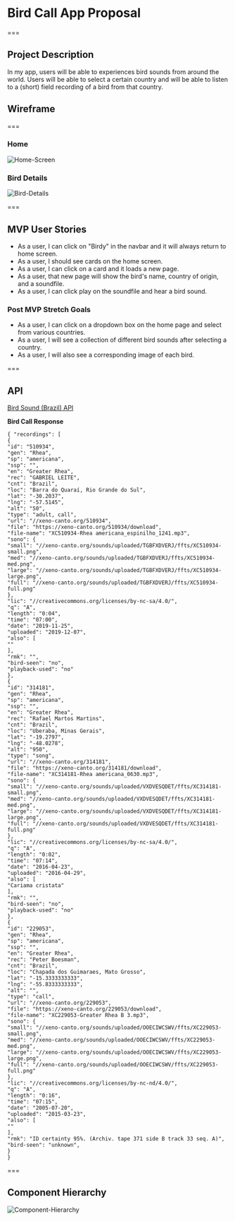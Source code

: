 # Bird Call App Proposal
===
## Project Description
In my app, users will be able to experiences bird sounds from around the world. Users will be able to select a certain country and will be able to listen to a (short) field recording of a bird from that country. 

## Wireframe

===

### Home
![Home-Screen](Home.png "Home")

### Bird Details
![Bird-Details](Details.png "Details")

===

## MVP User Stories

- As a user, I  can click on "Birdy" in the navbar and it will always return to home screen.
- As a user, I should see cards on the home screen.
- As a user, I can click on a card and it loads a new page. 
- As a user, that new page will show the bird's name, country of origin, and a soundfile. 
- As a user, I can click play on the soundfile and hear a bird sound. 

### Post MVP Stretch Goals

- As a user, I can click on a dropdown box on the home page and select from various countries. 
- As a user, I will see a collection of different bird sounds after selecting a country. 
- As a user, I will also see a corresponding image of each bird.

=== 

## API

[Bird Sound (Brazil) API](https://xeno-canto.org/api/2/recordings?query=cnt:brazil)

**Bird Call Response**

```
{ "recordings": [
{
"id": "510934",
"gen": "Rhea",
"sp": "americana",
"ssp": "",
"en": "Greater Rhea",
"rec": "GABRIEL LEITE",
"cnt": "Brazil",
"loc": "Barra do Quaraí, Rio Grande do Sul",
"lat": "-30.2037",
"lng": "-57.5145",
"alt": "50",
"type": "adult, call",
"url": "//xeno-canto.org/510934",
"file": "https://xeno-canto.org/510934/download",
"file-name": "XC510934-Rhea americana_espinilho_1241.mp3",
"sono": {
"small": "//xeno-canto.org/sounds/uploaded/TGBFXDVERJ/ffts/XC510934-small.png",
"med": "//xeno-canto.org/sounds/uploaded/TGBFXDVERJ/ffts/XC510934-med.png",
"large": "//xeno-canto.org/sounds/uploaded/TGBFXDVERJ/ffts/XC510934-large.png",
"full": "//xeno-canto.org/sounds/uploaded/TGBFXDVERJ/ffts/XC510934-full.png"
},
"lic": "//creativecommons.org/licenses/by-nc-sa/4.0/",
"q": "A",
"length": "0:04",
"time": "07:00",
"date": "2019-11-25",
"uploaded": "2019-12-07",
"also": [
""
],
"rmk": "",
"bird-seen": "no",
"playback-used": "no"
},
{
"id": "314181",
"gen": "Rhea",
"sp": "americana",
"ssp": "",
"en": "Greater Rhea",
"rec": "Rafael Martos Martins",
"cnt": "Brazil",
"loc": "Uberaba, Minas Gerais",
"lat": "-19.2797",
"lng": "-48.0278",
"alt": "950",
"type": "song",
"url": "//xeno-canto.org/314181",
"file": "https://xeno-canto.org/314181/download",
"file-name": "XC314181-Rhea americana_0630.mp3",
"sono": {
"small": "//xeno-canto.org/sounds/uploaded/VXDVESQDET/ffts/XC314181-small.png",
"med": "//xeno-canto.org/sounds/uploaded/VXDVESQDET/ffts/XC314181-med.png",
"large": "//xeno-canto.org/sounds/uploaded/VXDVESQDET/ffts/XC314181-large.png",
"full": "//xeno-canto.org/sounds/uploaded/VXDVESQDET/ffts/XC314181-full.png"
},
"lic": "//creativecommons.org/licenses/by-nc-sa/4.0/",
"q": "A",
"length": "0:02",
"time": "07:14",
"date": "2016-04-23",
"uploaded": "2016-04-29",
"also": [
"Cariama cristata"
],
"rmk": "",
"bird-seen": "no",
"playback-used": "no"
},
{
"id": "229053",
"gen": "Rhea",
"sp": "americana",
"ssp": "",
"en": "Greater Rhea",
"rec": "Peter Boesman",
"cnt": "Brazil",
"loc": "Chapada dos Guimaraes, Mato Grosso",
"lat": "-15.3333333333",
"lng": "-55.8333333333",
"alt": "",
"type": "call",
"url": "//xeno-canto.org/229053",
"file": "https://xeno-canto.org/229053/download",
"file-name": "XC229053-Greater Rhea B 3.mp3",
"sono": {
"small": "//xeno-canto.org/sounds/uploaded/OOECIWCSWV/ffts/XC229053-small.png",
"med": "//xeno-canto.org/sounds/uploaded/OOECIWCSWV/ffts/XC229053-med.png",
"large": "//xeno-canto.org/sounds/uploaded/OOECIWCSWV/ffts/XC229053-large.png",
"full": "//xeno-canto.org/sounds/uploaded/OOECIWCSWV/ffts/XC229053-full.png"
},
"lic": "//creativecommons.org/licenses/by-nc-nd/4.0/",
"q": "A",
"length": "0:16",
"time": "07:15",
"date": "2005-07-20",
"uploaded": "2015-03-23",
"also": [
""
],
"rmk": "ID certainty 95%. (Archiv. tape 371 side B track 33 seq. A)",
"bird-seen": "unknown",
}
}
```
=== 

## Component Hierarchy

![Component-Hierarchy](Components.png "Components")

